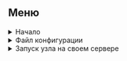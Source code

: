 ## Меню

<details>
  <summary>Начало</summary>

- [Введение](docs/GettingStarted.md#введение)
- [Системные требования](docs/GettingStarted.md#системные_требования)
- [Установка](docs/GettingStarted.md#установка)
- [Вход в систему](docs/GettingStarted.md#вход_в_систему)
- [Инициализация проекта](docs/GettingStarted.md#инициализация_проекта)
- [Запуск проекта в облаке](docs/GettingStarted.md#запуск_проекта_в_облаке)
</details>

<details>
  <summary>Файл конфигурации</summary>

- [Пример файла конфигурации](docs/ConfigFile.md#пример_файла_конфигурации)
- [Поля конфигурации верхнего уровня](docs/ConfigFile.md#поля_конфигурации_верхнего_уровня)
- [Поля конфигурации сервиса](docs/ConfigFile.md#поля_конфигурации_сервиса)
</details>

<details>
  <summary>Запуск узла на своем сервере</summary>

- [Системные требования](docs/OwnNode.md#системные_требования)
- [Загрузка](docs/OwnNode.md#загрузка)
- [Установка](docs/OwnNode.md#установка)
- [Настройка](docs/OwnNode.md#настройка)
- [Запуск](docs/OwnNode.md#запуск)
</details>
